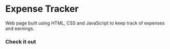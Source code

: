 # Expense Tracker
Web page built using HTML, CSS and JavaScript to keep track of expenses and earnings.
  
### Check it out


